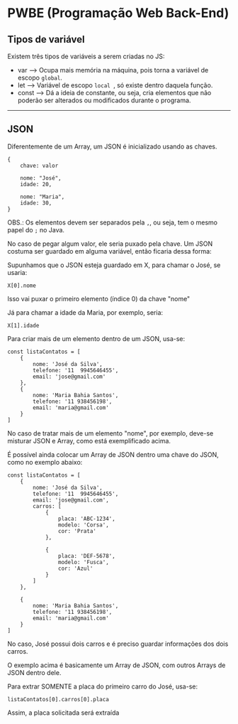 # PWBE (Programação Web Back-End)

## Tipos de variável
Existem três tipos de variáveis a serem criadas no JS:
* var --> Ocupa mais memória na máquina, pois torna a variável de escopo `` global ``.
* let --> Variável de escopo ``local ``, só existe dentro daquela função.
* const --> Dá a ideia de constante, ou seja, cria elementos que não poderão ser alterados ou modificados durante o programa.

---

## JSON
Diferentemente de um Array, um JSON é inicializado usando as chaves.

    {
        chave: valor

        nome: "José",
        idade: 20,

        nome: "Maria",
        idade: 30,
    }

OBS.: Os elementos devem ser separados pela `,`, ou seja, tem o mesmo papel do `;` no Java.

No caso de pegar algum valor, ele seria puxado pela chave. Um JSON costuma ser guardado em alguma variável, então ficaria dessa forma:

Supunhamos que o JSON esteja guardado em X, para chamar o José, se usaria:

    X[0].nome

Isso vai puxar o primeiro elemento (índice 0) da chave "nome"

Já para chamar a idade da Maria, por exemplo, seria:

    X[1].idade

Para criar mais de um elemento dentro de um JSON, usa-se:

    const listaContatos = [
        {
            nome: 'José da Silva',
            telefone: '11  9945646455',
            email: 'jose@gmail.com'
        },
        {
            nome: 'Maria Bahia Santos',
            telefone: '11 938456198',
            email: 'maria@gmail.com'
        }
    ]

No caso de tratar mais de um elemento "nome", por exemplo, deve-se misturar JSON e Array, como está exemplificado acima.

É possível ainda colocar um Array de JSON dentro uma chave do JSON, como no exemplo abaixo:

    const listaContatos = [
        {
            nome: 'José da Silva',
            telefone: '11  9945646455',
            email: 'jose@gmail.com',
            carros: [
                {
                    placa: 'ABC-1234',
                    modelo: 'Corsa',
                    cor: 'Prata'
                },

                {
                    placa: 'DEF-5678',
                    modelo: 'Fusca',
                    cor: 'Azul'
                }
            ]
        },

        {
            nome: 'Maria Bahia Santos',
            telefone: '11 938456198',
            email: 'maria@gmail.com'
        }
    ]

No caso, José possui dois carros e é preciso guardar informações dos dois carros.

O exemplo acima é basicamente um Array de JSON, com outros Arrays de JSON dentro dele.

Para extrar SOMENTE a placa do primeiro carro do José, usa-se:

    listaContatos[0].carros[0].placa

Assim, a placa solicitada será extraída